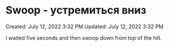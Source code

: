 # Swoop - устремиться вниз

Created: July 12, 2022 3:32 PM
Updated: July 12, 2022 3:32 PM

I waited five seconds and then swoop down from top of the hill.